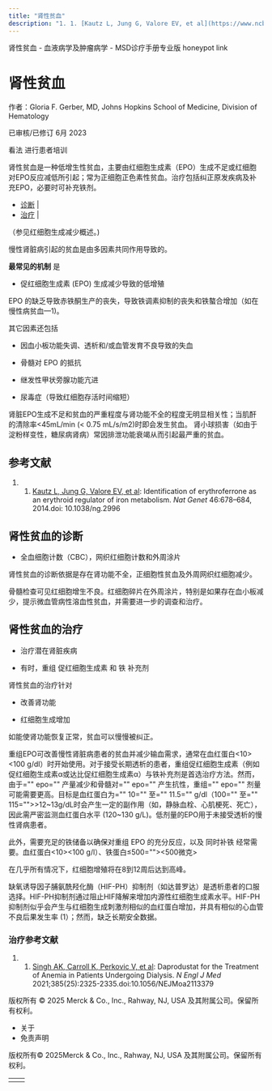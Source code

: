 ```yaml
---
title: "肾性贫血"
description: "1. 1. [Kautz L, Jung G, Valore EV, et al](https://www.ncbi.nlm.nih.gov/pubmed/24880340): Identification of erythroferrone as an erythroid regulator of iron metabolism. _Nat Genet_ 46:678–684, 2014.doi: 10.1038/ng.2996"
---
```


﻿肾性贫血 \- 血液病学及肿瘤病学 \- MSD诊疗手册专业版 honeypot link

# 肾性贫血

作者：Gloria F. Gerber, MD, Johns Hopkins School of Medicine, Division of Hematology

已审核/已修订 6月 2023

看法 进行患者培训

肾性贫血是一种低增生性贫血，主要由红细胞生成素（EPO）生成不足或红细胞对EPO反应减低所引起；常为正细胞正色素性贫血。治疗包括纠正原发疾病及补充EPO，必要时可补充铁剂。

- [诊断](#诊断_v39262088_zh) \|
- [治疗](#治疗_v39262096_zh) \|

（参见红细胞生成减少概述。)

慢性肾脏病引起的贫血是由多因素共同作用导致的。

**最常见的机制** 是

- 促红细胞生成素 (EPO) 生成减少导致的低增殖


EPO 的缺乏导致赤铁酮生产的丧失，导致铁调素抑制的丧失和铁螯合增加（如在 慢性病贫血—1)。

其它因素还包括

- 因血小板功能失调、透析和/或血管发育不良导致的失血

- 骨髓对 EPO 的抵抗

- 继发性甲状旁腺功能亢进

- 尿毒症（导致红细胞存活时间缩短）


肾脏EPO生成不足和贫血的严重程度与肾功能不全的程度无明显相关性；当肌酐的清除率<45mL/min (< 0.75 mL/s/m2)时即会发生贫血。 肾小球损害（如由于淀粉样变性，糖尿病肾病）常因排泄功能衰竭从而引起最严重的贫血。

## 参考文献

1. 1. [Kautz L, Jung G, Valore EV, et al](https://www.ncbi.nlm.nih.gov/pubmed/24880340): Identification of erythroferrone as an erythroid regulator of iron metabolism. _Nat Genet_ 46:678–684, 2014.doi: 10.1038/ng.2996


## 肾性贫血的诊断

- 全血细胞计数（CBC），网织红细胞计数和外周涂片


肾性贫血的诊断依据是存在肾功能不全，正细胞性贫血及外周网织红细胞减少。

骨髓检查可见红细胞增生不良。红细胞碎片在外周涂片，特别是如果存在血小板减少，提示微血管病性溶血性贫血，并需要进一步的调查和治疗。

## 肾性贫血的治疗

- 治疗潜在肾脏疾病

- 有时，重组 促红细胞生成素 和 铁 补充剂


肾性贫血的治疗针对

- 改善肾功能

- 红细胞生成增加


如能使肾功能恢复正常，贫血可以慢慢被纠正。

重组EPO可改善慢性肾脏病患者的贫血并减少输血需求，通常在血红蛋白<10><100 g/dl）时开始使用。对于接受长期透析的患者，重组促红细胞生成素（例如促红细胞生成素α或达比促红细胞生成素α）与铁补充剂是首选治疗方法。然而，由于="" epo="" 产量减少和骨髓对="" epo="" 产生抗性，重组="" epo="" 剂量可能需要更高。目标是血红蛋白为="" 10="" 至="" 11.5="" g/dl（100="" 至="" 115="">>12~13g/dL时会产生一定的副作用（如，静脉血栓、心肌梗死、死亡），因此需严密监测血红蛋白水平 (120~130 g/L)。低剂量的EPO用于未接受透析的慢性肾病患者。

此外，需要充足的铁储备以确保对重组 EPO 的充分反应，以及 同时补铁 经常需要。血红蛋白<10><100 g/l）、铁蛋白≤500=""><500微克>

在几乎所有情况下，红细胞增殖将在8到12周后达到高峰。

缺氧诱导因子脯氨酰羟化酶（HIF-PH）抑制剂（如达普罗达）是透析患者的口服选择。HIF-PH抑制剂通过阻止HIF降解来增加内源性红细胞生成素水平。HIF-PH 抑制剂似乎会产生与红细胞生成刺激剂相似的血红蛋白增加，并具有相似的心血管不良后果发生率 (1）；然而，缺乏长期安全数据。

### 治疗参考文献

1. 1. [Singh AK, Carroll K, Perkovic V, et al](https://pubmed.ncbi.nlm.nih.gov/34739194/): Daprodustat for the Treatment of Anemia in Patients Undergoing Dialysis. _N Engl J Med_ 2021;385(25):2325-2335.doi:10.1056/NEJMoa2113379




版权所有 © 2025
Merck & Co., Inc., Rahway, NJ, USA 及其附属公司。保留所有权利。

- 关于
- 免责声明

版权所有© 2025Merck & Co., Inc., Rahway, NJ, USA 及其附属公司。保留所有权利。

|     |     |
| --- | --- |
|  |  |